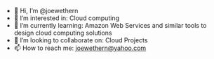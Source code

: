 - 👋 Hi, I’m @joewethern
- 👀 I’m interested in: Cloud computing
- 🌱 I’m currently learning: Amazon Web Services and similar tools to design cloud computing solutions
- 💞️ I’m looking to collaborate on: Cloud Projects
- 📫 How to reach me: joewethern@yahoo.com

<!---
joewethern/joewethern is a ✨ special ✨ repository because its `README.md` (this file) appears on your GitHub profile.
You can click the Preview link to take a look at your changes.
--->

